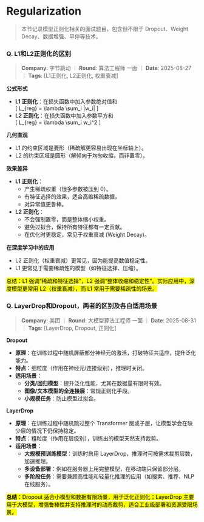 # Regularization
> 本节记录模型正则化相关的面试题目，包含但不限于 Dropout、Weight Decay、数据增强、早停等技术。

### Q. L1和L2正则化的区别
> **Company**: 字节跳动 ｜ **Round**: 算法工程师 一面 ｜ **Date**: 2025-08-27 ｜ **Tags**: [L1正则化, L2正则化, 权重衰减]

**公式形式**  
- **L1 正则化**：在损失函数中加入参数绝对值和  
\[
L_{reg} = \lambda \sum_i |w_i|
\]  
- **L2 正则化**：在损失函数中加入参数平方和  
\[
L_{reg} = \lambda \sum_i w_i^2
\]  

**几何直观**  
- L1 的约束区域是菱形（稀疏解更容易出现在坐标轴上）。  
- L2 的约束区域是圆形（解倾向于均匀收缩，而非置零）。  

**效果差异**  
- **L1 正则化**：  
  - 产生稀疏权重（很多参数被压到 0）。  
  - 有特征选择的效果，适合高维稀疏数据。  
  - 对异常值更鲁棒。  
- **L2 正则化**：  
  - 不会强制置零，而是整体缩小权重。  
  - 避免过拟合，保持所有特征都有一定贡献。  
  - 在优化时更稳定，常见于权重衰减 (Weight Decay)。  

**在深度学习中的应用**  
- L2 正则化（权重衰减）更常见，因为能提高数值稳定性。  
- L1 更常见于需要稀疏性的模型（如特征选择、压缩）。  

<mark>总结：L1 强调“稀疏和特征选择”，L2 强调“整体收缩和稳定性”。实际应用中，深度模型更常用 L2（权重衰减），而 L1 常用于需要稀疏性的场景。</mark>


### Q. LayerDrop和Dropout，两者的区别及各自适用场景
> **Company**: 美团 ｜ **Round**: 大模型算法工程师 一面 ｜ **Date**: 2025-08-31 ｜ **Tags**: [LayerDrop, Dropout, 正则化]

**Dropout**  
- **原理**：在训练过程中随机屏蔽部分神经元的激活，打破特征共适应，提升泛化能力。  
- **特点**：细粒度（作用在神经元/连接级别），推理时关闭。  
- **适用场景**：  
  - **分类/回归模型**：提升泛化性能，尤其在数据量有限时有效。  
  - **图像/文本模型的全连接层**：常规正则化手段。  
  - **小规模任务**：防止模型过拟合。  

**LayerDrop**  
- **原理**：在训练过程中随机跳过整个 Transformer 层或子层，让模型学会在缺少层的情况下仍保持稳定。  
- **特点**：粗粒度（作用在层级别），训练出的模型天然支持裁剪。  
- **适用场景**：  
  - **大规模预训练模型**：训练时启用 LayerDrop，推理时可按需求裁剪层数，加速推理。  
  - **多设备部署**：例如在服务器上用完整模型，在移动端只保留部分层。  
  - **多阶段任务**：需要兼顾高性能和轻量化推理的应用（如搜索、推荐、NLP在线服务）。  

<mark>**总结**：Dropout 适合小模型和数据有限场景，用于泛化正则化；LayerDrop 主要用于大模型，增强鲁棒性并支持推理时的动态裁剪，适合工业级部署和资源受限场景。<mark>
